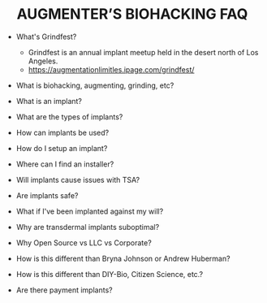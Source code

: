<div align="center"> 

# AUGMENTER’S BIOHACKING FAQ

</div>

- What's Grindfest?
  - Grindfest is an annual implant meetup held in the desert north of Los Angeles.
  - https://augmentationlimitles.ipage.com/grindfest/

- What is biohacking, augmenting, grinding, etc?

- What is an implant?

- What are the types of implants?

- How can implants be used?

- How do I setup an implant?

- Where can I find an installer?

- Will implants cause issues with TSA?

- Are implants safe?

- What if I've been implanted against my will?

- Why are transdermal implants suboptimal?

- Why Open Source vs LLC vs Corporate?

- How is this different than Bryna Johnson or Andrew Huberman?

- How is this different than DIY-Bio, Citizen Science, etc.?

- Are there payment implants?